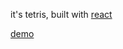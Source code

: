 it's tetris, built with [react](http://facebook.github.io/react/)

[demo](http://brandly.github.io/tetris-react/)

